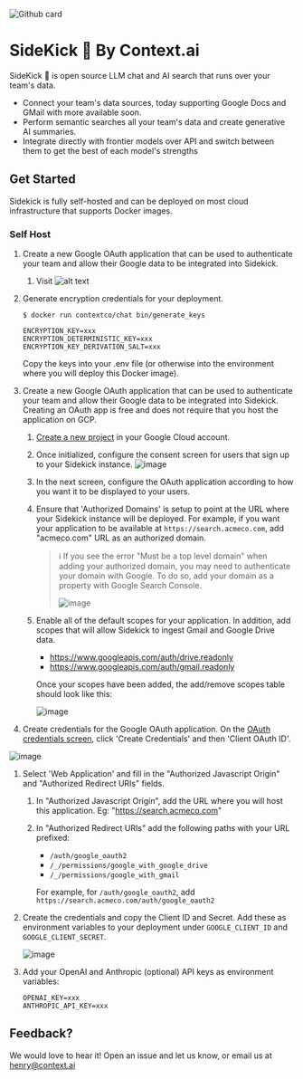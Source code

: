 ![Github card](https://github.com/user-attachments/assets/50fc3276-d641-4931-b12a-e303cabf31ba)

# SideKick 🥾 By Context.ai
SideKick 🥾 is open source LLM chat and AI search that runs over your team's data.

- Connect your team's data sources, today supporting Google Docs and GMail with more available soon.
- Perform semantic searches all your team's data and create generative AI summaries.
- Integrate directly with frontier models over API and switch between them to get the best of each model's strengths 

## Get Started

Sidekick is fully self-hosted and can be deployed on most cloud infrastructure that supports Docker images.

### Self Host

1. Create a new Google OAuth application that can be used to authenticate your team and allow their Google data to be integrated into Sidekick.
    1. Visit ![alt text](image.png)

1. Generate encryption credentials for your deployment.

    ```
    $ docker run contextco/chat bin/generate_keys

    ENCRYPTION_KEY=xxx
    ENCRYPTION_DETERMINISTIC_KEY=xxx
    ENCRYPTION_KEY_DERIVATION_SALT=xxx
    ```

    Copy the keys into your .env file (or otherwise into the environment where you will deploy this Docker image).


2. Create a new Google OAuth application that can be used to authenticate your team and allow their Google data to be integrated into Sidekick. Creating an OAuth app is free and does not require that you host the application on GCP. 
    1. [Create a new project](https://console.cloud.google.com/projectcreate) in your Google Cloud account.
    1. Once initialized, configure the consent screen for users that sign up to your Sidekick instance.
       ![image](https://github.com/user-attachments/assets/f131660d-d664-40d6-af2a-eeb4581019e7)
    1. In the next screen, configure the OAuth application according to how you want it to be displayed to your users.
    1. Ensure that 'Authorized Domains' is setup to point at the URL where your Sidekick instance will be deployed. For example, if you want your application to be available at `https://search.acmeco.com`, add "acmeco.com" URL as an authorized domain.
        > ℹ️ If you see the error "Must be a top level domain" when adding your authorized domain, you may need to authenticate your domain with Google. To do so, add your domain as a property with Google Search Console.
        > 
        > ![image](https://github.com/user-attachments/assets/b1303e62-0552-42c8-8c1d-5fedb4e6fa97)

    1. Enable all of the default scopes for your application. In addition, add scopes that will allow Sidekick to ingest Gmail and Google Drive data.
       - https://www.googleapis.com/auth/drive.readonly
       - https://www.googleapis.com/auth/gmail.readonly
      
       Once your scopes have been added, the add/remove scopes table should look like this:

       ![image](https://github.com/user-attachments/assets/79bc7ef8-67e9-4044-975d-34979e739a0a)

3. Create credentials for the Google OAuth application. On the [OAuth credentials screen](https://console.cloud.google.com/apis/credentials), click 'Create Credentials' and then 'Client OAuth ID'.

  ![image](https://github.com/user-attachments/assets/1ffb67f5-3128-41e3-b5f4-7aa15ef3a780)
     
  1. Select 'Web Application' and fill in the "Authorized Javascript Origin" and "Authorized Redirect URIs" fields.

      1. In "Authorized Javascript Origin", add the URL where you will host this application. Eg: "https://search.acmeco.com"
      2. In "Authorized Redirect URIs" add the following paths with your URL prefixed:
           - `/auth/google_oauth2`
           - `/_/permissions/google_with_google_drive`
           - `/_/permissions/google_with_gmail`
          
          For example, for `/auth/google_oauth2`, add `https://search.acmeco.com/auth/google_oauth2`

  1. Create the credentials and copy the Client ID and Secret. Add these as environment variables to your deployment under `GOOGLE_CLIENT_ID` and `GOOGLE_CLIENT_SECRET`.

     ![image](https://github.com/user-attachments/assets/14eaf5c9-f2cd-4a0a-8fb6-515868dc255a)

1. Add your OpenAI and Anthropic (optional) API keys as environment variables:

   ```
   OPENAI_KEY=xxx
   ANTHROPIC_API_KEY=xxx
   ```

## Feedback?
We would love to hear it! Open an issue and let us know, or email us at henry@context.ai
